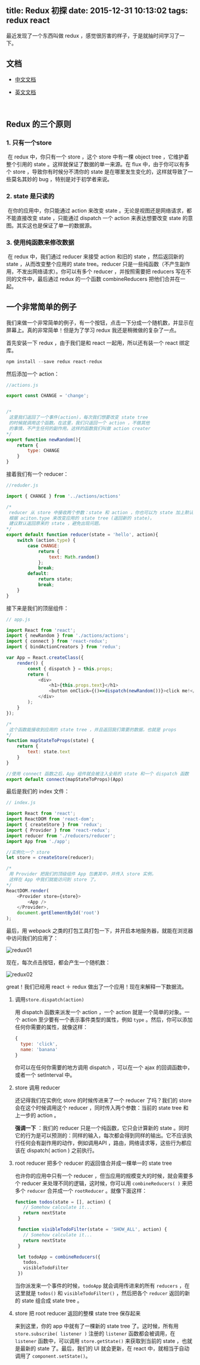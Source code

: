 title: Redux 初探
date: 2015-12-31 10:13:02
tags: redux react
---
最近发现了一个东西叫做 redux ，感觉很厉害的样子，于是就抽时间学习了一下。

<!--more-->

## 文档

- [中文文档](http://camsong.github.io/redux-in-chinese/index.html)
  
- [英文文档](http://rackt.org/redux/index.html)
  
  ​

## Redux 的三个原则

### 1. 只有一个store	

​	在 redux 中，你只有一个 store ，这个 store 中有一棵 object tree ，它维护着整个引用的 state 。这样就保证了数据的单一来源。在 flux 中，由于你可以有多个 store ，导致你有时候分不清你的 state 是在哪里发生变化的，这样就导致了一些莫名其妙的 bug ，特别是对于初学者来说。

### 2. state 是只读的

​	在你的应用中，你只能通过 action 来改变 state 。无论是视图还是网络请求，都不能直接改变 state ，只能通过 dispatch 一个 action 来表达想要改变 state 的意图。其实这也是保证了单一的数据源。

### 3. 使用纯函数来修改数据

​	在 redux 中，我们通过 reducer 来接受 action 和旧的 state ，然后返回新的 state ，从而改变整个应用的 state tree。reducer 只是一些纯函数（不产生副作用，不发出网络请求）。你可以有多个 reducer ，并按照需要把 reducers 写在不同的文件中，最后通过 redux 的一个函数 combineReducers 把他们合并在一起。



## 一个非常简单的例子

​	我们来做一个非常简单的例子，有一个按钮，点击一下分成一个随机数，并显示在屏幕上。真的非常简单！但是为了学习 redux 我还是稍微做的复杂了一点。

首先安装一下 redux ，由于我们是和 react 一起用，所以还有装一个 react 绑定库。

``` javascript
npm install --save redux react-redux
```

然后添加一个 action：

``` javascript
//actions.js

export const CHANGE = 'change';


/*  
 这里我们返回了一个事件(action)，每次我们想要改变 state tree 
 的时候就调用这个函数。在这里，我们只返回一个 action ，不做其他
 的事情，不产生任何的副作用。这样的函数我们叫做 action creater
*/
export function newRandom(){
	return {
		type: CHANGE
	}
} 
```

接着我们有一个 reducer：

``` javascript
//reduder.js

import { CHANGE } from '../actions/actions'

/*
 reducer 从 store 中接收两个参数：state 和 action ，你也可以为 state 加上默认值。
 根据 aciton.type 来改变应用的 state tree (返回新的 state)。
 建议默认返回原来的 state ，避免出现问题。
*/
export default function reducer(state = 'hello', action){
	switch (action.type) {
		case CHANGE:
			return {
				text: Math.random()
			};
			break;
		default:
			return state;
			break;
	}
}
```

接下来是我们的顶层组件：

``` javascript
// app.js

import React from 'react';
import { newRandom } from './actions/actions';
import { connect } from 'react-redux';
import { bindActionCreators } from 'redux';

var App = React.createClass({
    render() {
        const { dispatch } = this.props;
        return (
            <div>
                <h1>{this.props.text}</h1>
                <button onClick={()=>dispatch(newRandom())}>click me!</button>
            </div>
        );
    }
});

/*
 这个函数能接收到应用的 state tree ，并且返回我们需要的数据，也就是 props
*/
function mapStateToProps(state) {
    return {
        text: state.text
    }
}

//使用 connect 函数之后，App 组件就会被注入全局的 state 和一个 dispatch 函数
export default connect(mapStateToProps)(App)	
```

最后是我们的 index 文件：

``` javascript
// index.js

import React from 'react';
import ReactDOM from 'react-dom';
import { createStore } from 'redux';
import { Provider } from 'react-redux';
import reducer from './reducers/reducer';
import App from './app';

//实例化一个 store 
let store = createStore(reducer);

/*
 用 Provider 把我们的顶级组件 App 包裹其中，并传入 store 实例，
 这样在 App 中我们就能访问到 store 了。
*/
ReactDOM.render(
	<Provider store={store}>
		<App />
	</Provider>,
	document.getElementById('root')
);
```

最后，用 webpack 之类的打包工具打包一下，并开启本地服务器，就能在浏览器中访问我们的应用了：

  ![redux01](/images/redux01.png)



现在，每次点击按钮，都会产生一个随机数：

 ![redux02](/images/redux02.png)



great！我们已经用 react ＋ redux 做出了一个应用！现在来解释一下数据流。

1. 调用`store.dispatch(action)`
   
   用 dispatch 函数来派发一个 action ，一个 action 就是一个简单的对象。一个 action 至少要有一个表示事件类型的属性，例如 `type` 。然后，你可以添加任何你需要的属性，就像这样：
   
   ``` javascript
   { 
     type: 'click',
     name: 'banana'
   }
   ```
   
   你可以在任何你需要的地方调用 dispatch ，可以在一个 ajax 的回调函数中，或者一个 setInterval 中。
   
2. store 调用 reducer 
   
   还记得我们在实例化 store 的时候传进来了一个 reducer 了吗？我们的 store 会在这个时候调用这个 reducer ，同时传入两个参数：当前的 state tree 和 上一步的 action 。
   
   **强调一下** ：我们的 reducer 只是一个纯函数，它只会计算新的 state 。同时它的行为是可以预测的：同样的输入，每次都会得到同样的输出。它不应该执行任何会有副作用的动作，例如调用API ，路由，网络请求等，这些行为都应该在 dispatch( action ) 之前执行。
   
3. root reducer 把多个 reducer 的返回值合并成一棵单一的 state tree
   
   也许你的应用中只有一个 reducer ，但当应用的规模变大的时候，就会需要多个 reducer 来处理不同的逻辑，这时候，你可以用 `combineReducers( )` 来把多个 `reducer` 合并成一个 `rootReducer` 。就像下面这样：
   
   ``` javascript
   function todos(state = [], action) {
      // Somehow calculate it...
      return nextState
    }
   
    function visibleTodoFilter(state = 'SHOW_ALL', action) {
      // Somehow calculate it...
      return nextState
    }
   
    let todoApp = combineReducers({
      todos,
      visibleTodoFilter
    })
   ```
   
   当你派发来一个事件的时候，`todoApp` 就会调用传进来的所有 `reducers` ，在这里就是 `todos()` 和 `visibleTodoFilter()` ，然后把各个 `reducer` 返回的新的 state 组合成 state tree 。
   
4. store 把 root reducer 返回的整棵 state tree 保存起来
   
   来到这里，你的 app 中就有了一棵新的 state tree 了。这时候，所有用 `store.subscribe( listener )` 注册的 `listener` 函数都会被调用，在 `listener` 函数中，可以调用 `store.getState()` 来获取到当前的 state ，也就是最新的 state 了。最后，我们的 UI 就会更新，在 react 中，就相当于自动调用了 `component.setState()`。

